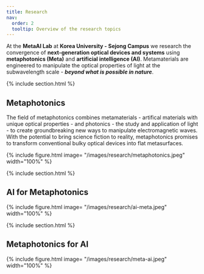 ```yaml
---
title: Research
nav:
  order: 2
  tooltip: Overview of the research topics
---
```



At the **MetaAI Lab** at **Korea University - Sejong Campus** we research the convergence of **next-generation optical devices and systems** using **metaphotonics (Meta)** and **artificial intelligence (AI)**. Metamaterials are engineered to manipulate the optical properties of light at the subwavelength scale - ***beyond what is possible in nature***. 

{% include section.html %}

## Metaphotonics

The field of metaphotonics combines metamaterials - artifical materials with unique optical properties - and photonics - the study and application of light - to create groundbreaking new ways to manipulate electromagnetic waves. With the potential to bring science fiction to reality, metaphotonics promises to transform conventional bulky optical devices into flat metasurfaces. 

{%
  include figure.html
  image= "/images/research/metaphotonics.jpeg"
  width="100%"
%}


{% include section.html %}

## AI for Metaphotonics




{%
  include figure.html
  image= "/images/research/ai-meta.jpeg"
  width="100%"
%}



{% include section.html %}

## Metaphotonics for AI




{%
  include figure.html
  image= "/images/research/meta-ai.jpeg"
  width="100%"
%}
